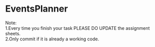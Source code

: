 # EventsPlanner

Note: <br>
  1.Every time you finish your task PLEASE DO UPDATE the assignment sheets.<br>
  2.Only commit if it is already a working code.<br>
  
